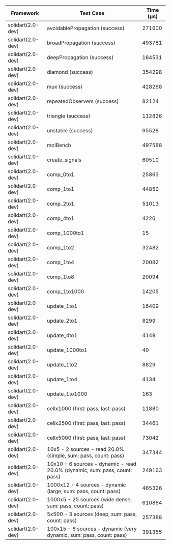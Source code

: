 | Framework | Test Case | Time (μs) |
| --- | --- | --- |
| solidart(2.0-dev) | avoidablePropagation (success) | 271600 |
| solidart(2.0-dev) | broadPropagation (success) | 493781 |
| solidart(2.0-dev) | deepPropagation (success) | 164531 |
| solidart(2.0-dev) | diamond (success) | 354298 |
| solidart(2.0-dev) | mux (success) | 428268 |
| solidart(2.0-dev) | repeatedObservers (success) | 82124 |
| solidart(2.0-dev) | triangle (success) | 112826 |
| solidart(2.0-dev) | unstable (success) | 95528 |
| solidart(2.0-dev) | molBench | 497588 |
| solidart(2.0-dev) | create_signals | 60510 |
| solidart(2.0-dev) | comp_0to1 | 25863 |
| solidart(2.0-dev) | comp_1to1 | 44850 |
| solidart(2.0-dev) | comp_2to1 | 51013 |
| solidart(2.0-dev) | comp_4to1 | 4220 |
| solidart(2.0-dev) | comp_1000to1 | 15 |
| solidart(2.0-dev) | comp_1to2 | 32482 |
| solidart(2.0-dev) | comp_1to4 | 20082 |
| solidart(2.0-dev) | comp_1to8 | 20094 |
| solidart(2.0-dev) | comp_1to1000 | 14205 |
| solidart(2.0-dev) | update_1to1 | 16409 |
| solidart(2.0-dev) | update_2to1 | 8299 |
| solidart(2.0-dev) | update_4to1 | 4149 |
| solidart(2.0-dev) | update_1000to1 | 40 |
| solidart(2.0-dev) | update_1to2 | 8829 |
| solidart(2.0-dev) | update_1to4 | 4134 |
| solidart(2.0-dev) | update_1to1000 | 163 |
| solidart(2.0-dev) | cellx1000 (first: pass, last: pass) | 11880 |
| solidart(2.0-dev) | cellx2500 (first: pass, last: pass) | 34461 |
| solidart(2.0-dev) | cellx5000 (first: pass, last: pass) | 73042 |
| solidart(2.0-dev) | 10x5 - 2 sources - read 20.0% (simple, sum: pass, count: pass) | 347344 |
| solidart(2.0-dev) | 10x10 - 6 sources - dynamic - read 20.0% (dynamic, sum: pass, count: pass) | 249163 |
| solidart(2.0-dev) | 1000x12 - 4 sources - dynamic (large, sum: pass, count: pass) | 465326 |
| solidart(2.0-dev) | 1000x5 - 25 sources (wide dense, sum: pass, count: pass) | 610864 |
| solidart(2.0-dev) | 5x500 - 3 sources (deep, sum: pass, count: pass) | 257388 |
| solidart(2.0-dev) | 100x15 - 6 sources - dynamic (very dynamic, sum: pass, count: pass) | 391355 |
